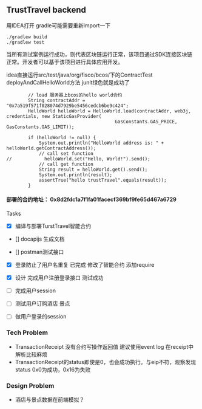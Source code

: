 ## TrustTravel backend

用IDEA打开
gradle可能需要重新import一下

```
./gradlew build
./gradlew test
```


当所有测试案例运行成功，则代表区块链运行正常，该项目通过SDK连接区块链正常。开发者可以基于该项目进行具体应用开发。


idea直接运行src/test/java/org/fisco/bcos/下的ContractTest
deployAndCallHelloWorld方法
junit绿色就是成功了
```
        // load 服务器上bcos的hello world合约
        String contractAddr = "0x7a519f571f028074d7929be5456cedcb6be9c424";
        HelloWorld helloWorld = HelloWorld.load(contractAddr, web3j, credentials, new StaticGasProvider(
                                        GasConstants.GAS_PRICE, GasConstants.GAS_LIMIT));

        if (helloWorld != null) {
            System.out.println("HelloWorld address is: " + helloWorld.getContractAddress());
            // call set function
//            helloWorld.set("Hello, World!").send();
            // call get function
            String result = helloWorld.get().send();
            System.out.println(result);
            assertTrue("hello trustTravel".equals(result));
        }
```

#### 部署的合约地址： 0x8d2fdc1a7f1fa01facecf369bf9fe65d467a6729



Tasks

- [x] 编译与部署TurstTravel智能合约

- [] docapijs 生成文档

- [] postman测试接口
    
- [x] 登录防止了用户名重复 已完成 修改了智能合约 添加require

- [x] 设计 完成用户注册登录接口 测试成功

- [ ] 完成用户session



- [ ] 测试用户订购酒店 景点

- [ ] 做用户登录的session

### Tech Problem
 
- TransactionReceipt 没有合约写操作返回值 建议使用event log 在receipt中解析比较麻烦
- TransactionReceipt的status即使是0，也会成功执行。与eip不符，观察发现status 0x0为成功，0x16为失败

### Design Problem
- 酒店与景点数据在前端模拟？